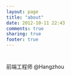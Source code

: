 ```yaml
---
layout: page
title: "about"
date: 2012-10-11 22:43
comments: true
sharing: true
footer: true
---
```


#
前端工程师 @Hangzhou